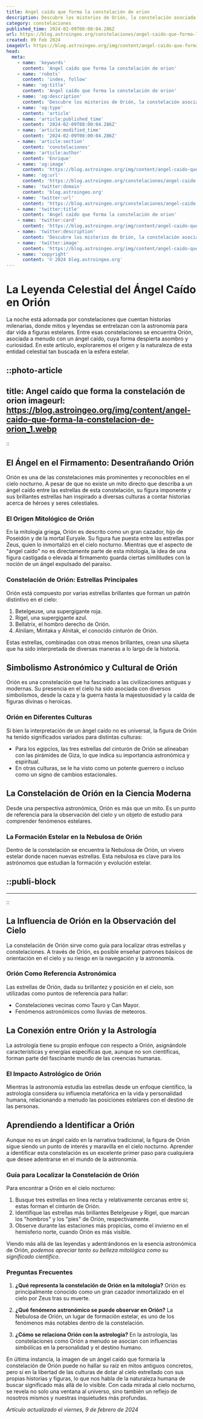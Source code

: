 ```yaml
---
title: Angel caído que forma la constelación de orion
description: Descubre los misterios de Orión, la constelación asociada con un ángel caído, y sus impactantes mitos estelares que adornan nuestro cielo.
category: constelaciones
published_time: 2024-02-09T08:00:04.286Z
url: https://blog.astroingeo.org/constelaciones/angel-caido-que-forma-la-constelacion-de-orion
created: 09 Feb 2024
imageUrl: https://blog.astroingeo.org/img/content/angel-caido-que-forma-la-constelacion-de-orion_1.webp
head:
  meta:
    - name: 'keywords'
      content: 'Angel caído que forma la constelación de orion'
    - name: 'robots'
      content: 'index, follow'
    - name: 'og:title'
      content: 'Angel caído que forma la constelación de orion'
    - name: 'og:description'
      content: 'Descubre los misterios de Orión, la constelación asociada con un ángel caído, y sus impactantes mitos estelares que adornan nuestro cielo.'
    - name: 'og:type'
      content: 'article'
    - name: 'article:published_time'
      content: '2024-02-09T08:00:04.286Z'
    - name: 'article:modified_time'
      content: '2024-02-09T08:00:04.286Z'
    - name: 'article:section'
      content: 'constelaciones'
    - name: 'article:author'
      content: 'Enrique'
    - name: 'og:image'
      content: 'https://blog.astroingeo.org/img/content/angel-caido-que-forma-la-constelacion-de-orion_1.webp'
    - name: 'og:url'
      content: 'https://blog.astroingeo.org/constelaciones/angel-caido-que-forma-la-constelacion-de-orion'
    - name: 'twitter:domain'
      content: 'blog.astroingeo.org'
    - name: 'twitter:url'
      content: 'https://blog.astroingeo.org/constelaciones/angel-caido-que-forma-la-constelacion-de-orion'
    - name: 'twitter:title'
      content: 'Angel caído que forma la constelación de orion'
    - name: 'twitter:card'
      content: 'https://blog.astroingeo.org/img/content/angel-caido-que-forma-la-constelacion-de-orion_1.webp'
    - name: 'twitter:description'
      content: 'Descubre los misterios de Orión, la constelación asociada con un ángel caído, y sus impactantes mitos estelares que adornan nuestro cielo.'
    - name: 'twitter:image'
      content: 'https://blog.astroingeo.org/img/content/angel-caido-que-forma-la-constelacion-de-orion_1.webp'
    - name: 'copyright'
      content: '© 2024 blog.astroingeo.org'
---
```

# La Leyenda Celestial del Ángel Caído en Orión

La noche está adornada por constelaciones que cuentan historias milenarias, donde mitos y leyendas se entrelazan con la astronomía para dar vida a figuras estelares. Entre esas constelaciones se encuentra Orión, asociada a menudo con un ángel caído, cuya forma despierta asombro y curiosidad. En este artículo, exploraremos el origen y la naturaleza de esta entidad celestial tan buscada en la esfera estelar.


::photo-article
---
title: Angel caído que forma la constelación de orion
imageurl: https://blog.astroingeo.org/img/content/angel-caido-que-forma-la-constelacion-de-orion_1.webp
---
::


## El Ángel en el Firmamento: Desentrañando Orión

Orión es una de las constelaciones más prominentes y reconocibles en el cielo nocturno. A pesar de que no existe un mito directo que describa a un ángel caído entre las estrellas de esta constelación, su figura imponente y sus brillantes estrellas han inspirado a diversas culturas a contar historias acerca de héroes y seres celestiales.

### El Origen Mitológico de Orión

En la mitología griega, Orión es descrito como un gran cazador, hijo de Poseidón y de la mortal Euryale. Su figura fue puesta entre las estrellas por Zeus, quien lo inmortalizó en el cielo nocturno. Mientras que el aspecto de "ángel caído" no es directamente parte de esta mitología, la idea de una figura castigada o elevada al firmamento guarda ciertas similitudes con la noción de un ángel expulsado del paraíso.

### Constelación de Orión: Estrellas Principales

Orión está compuesto por varias estrellas brillantes que forman un patrón distintivo en el cielo:

1. Betelgeuse, una supergigante roja.
2. Rigel, una supergigante azul.
3. Bellatrix, el hombro derecho de Orión.
4. Alnilam, Mintaka y Alnitak, el conocido cinturón de Orión.

Estas estrellas, combinadas con otras menos brillantes, crean una silueta que ha sido interpretada de diversas maneras a lo largo de la historia.

## Simbolismo Astronómico y Cultural de Orión

Orión es una constelación que ha fascinado a las civilizaciones antiguas y modernas. Su presencia en el cielo ha sido asociada con diversos simbolismos, desde la caza y la guerra hasta la majestuosidad y la caída de figuras divinas o heroicas.

### Orión en Diferentes Culturas

Si bien la interpretación de un ángel caído no es universal, la figura de Orión ha tenido significados variados para distintas culturas:

- Para los egipcios, las tres estrellas del cinturón de Orión se alineaban con las pirámides de Giza, lo que indica su importancia astronómica y espiritual.
- En otras culturas, se le ha visto como un potente guerrero o incluso como un signo de cambios estacionales.

## La Constelación de Orión en la Ciencia Moderna

Desde una perspectiva astronómica, Orión es más que un mito. Es un punto de referencia para la observación del cielo y un objeto de estudio para comprender fenómenos estelares.

### La Formación Estelar en la Nebulosa de Orión

Dentro de la constelación se encuentra la Nebulosa de Orión, un vivero estelar donde nacen nuevas estrellas. Esta nebulosa es clave para los astrónomos que estudian la formación y evolución estelar.


  ::publi-block
  ---
  ---
  ::
  
  
## La Influencia de Orión en la Observación del Cielo

La constelación de Orión sirve como guía para localizar otras estrellas y constelaciones. A través de Orión, es posible enseñar patrones básicos de orientación en el cielo y su riesgo en la navegación y la astronomía.

### Orión Como Referencia Astronómica

Las estrellas de Orión, dada su brillantez y posición en el cielo, son utilizadas como puntos de referencia para hallar:

- Constelaciones vecinas como Tauro y Can Mayor.
- Fenómenos astronómicos como lluvias de meteoros.

## La Conexión entre Orión y la Astrología

La astrología tiene su propio enfoque con respecto a Orión, asignándole características y energías específicas que, aunque no son científicas, forman parte del fascinante mundo de las creencias humanas.

### El Impacto Astrológico de Orión

Mientras la astronomía estudia las estrellas desde un enfoque científico, la astrología considera su influencia metafórica en la vida y personalidad humana, relacionando a menudo las posiciones estelares con el destino de las personas.

## Aprendiendo a Identificar a Orión

Aunque no es un ángel caído en la narrativa tradicional, la figura de Orión sigue siendo un punto de interés y maravilla en el cielo nocturno. Aprender a identificar esta constelación es un excelente primer paso para cualquiera que desee adentrarse en el mundo de la astronomía.

### Guía para Localizar la Constelación de Orión

Para encontrar a Orión en el cielo nocturno:

1. Busque tres estrellas en línea recta y relativamente cercanas entre sí; estas forman el cinturón de Orión.
2. Identifique las estrellas más brillantes Betelgeuse y Rigel, que marcan los "hombros" y los "pies" de Orión, respectivamente.
3. Observe durante las estaciones más propicias, como el invierno en el hemisferio norte, cuando Orión es más visible.

Viendo más allá de las leyendas y adentrándonos en la esencia astronómica de Orión, *podemos apreciar tanto su belleza mitológica como su significado científico*.

### Preguntas Frecuentes

1. **¿Qué representa la constelación de Orión en la mitología?**
   Orión es principalmente conocido como un gran cazador inmortalizado en el cielo por Zeus tras su muerte.

2. **¿Qué fenómeno astronómico se puede observar en Orión?**
   La Nebulosa de Orión, un lugar de formación estelar, es uno de los fenómenos más notables dentro de la constelación.

3. **¿Cómo se relaciona Orión con la astrología?**
   En la astrología, las constelaciones como Orión a menudo se asocian con influencias simbólicas en la personalidad y el destino humano. 

En última instancia, la imagen de un ángel caído que formaría la constelación de Orión puede no hallar su raíz en mitos antiguos concretos, pero sí en la libertad de las culturas de dotar al cielo estrellado con sus propias historias y figuras, lo que nos habla de la naturaleza humana de buscar significado más allá de lo visible. Con cada mirada al cielo nocturno, se revela no solo una ventana al universo, sino también un reflejo de nosotros mismos y nuestras inquietudes más profundas.

_Artículo actualizado el viernes, 9 de febrero de 2024_
